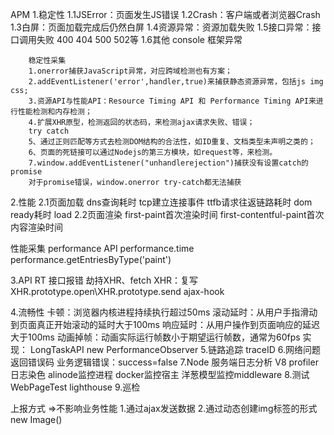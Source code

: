 APM
1.稳定性
1.1JSError：页面发生JS错误
1.2Crash：客户端或者浏览器Crash
1.3白屏：页面加载完成后仍然白屏
1.4资源异常：资源加载失败
1.5接口异常：接口调用失败
400 404 500 502等
1.6其他
console
框架异常

        稳定性采集
        1.onerror捕获JavaScript异常，对应跨域检测也有方案；
        2.addEventListener('error',handler,true)来捕获静态资源异常，包括js img css;
        3.资源API与性能API：Resource Timing API 和 Performance Timing API来进行性能检测和内存检测；
        4.扩展XHR原型，检测返回的状态码，来检测ajax请求失败、错误；
        try catch
        5、通过正则匹配等方式去检测DOM结构的合法性，如ID重复、文档类型未声明之类的；
        6、页面的死链接可以通过Nodejs的第三方模块，如request等，来检测。
        7.window.addEventListener("unhandlerejection")捕获没有设置catch的promise
        对于promise错误，window.onerror try-catch都无法捕获

2.性能
2.1页面加载
dns查询耗时
tcp建立连接事件
ttfb请求往返链路耗时
dom ready耗时
load
2.2页面渲染
first-paint首次渲染时间
first-contentful-paint首次内容渲染时间

性能采集
performance API
performance.time
performance.getEntriesByType('paint')

3.API
RT 接口报错
劫持XHR、fetch
XHR：复写XHR.prototype.open\XHR.prototype.send
        ajax-hook


4.流畅性
  卡顿：浏览器内核进程持续执行超过50ms
  滚动延时：从用户手指滑动到页面真正开始滚动的延时大于100ms
  响应延时：从用户操作到页面响应的延迟大于100ms
  动画掉帧：动画实际运行帧数小于期望运行帧数，通常为60fps
实现：
LongTaskAPI
new PerformanceObserver
5.链路追踪
  traceID
6.网络问题
返回错误码
业务逻辑错误：success=false
7.Node
服务端日志分析
V8 profiler
日志染色
alinode监控进程
docker监控宿主
洋葱模型监控middleware
8.测试
WebPageTest
  lighthouse
9.巡检






上报方式 =>不影响业务性能
1.通过ajax发送数据
2.通过动态创建img标签的形式
new Image()